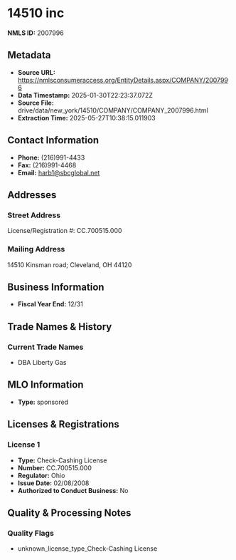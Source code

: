 # 14510 inc

**NMLS ID:** 2007996

## Metadata
- **Source URL:** https://nmlsconsumeraccess.org/EntityDetails.aspx/COMPANY/2007996
- **Data Timestamp:** 2025-01-30T22:23:37.072Z
- **Source File:** drive/data/new_york/14510/COMPANY/COMPANY_2007996.html
- **Extraction Time:** 2025-05-27T10:38:15.011903

## Contact Information
- **Phone:** (216)991-4433
- **Fax:** (216)991-4468
- **Email:** harb1@sbcglobal.net

## Addresses
### Street Address
License/Registration #: CC.700515.000

### Mailing Address
14510 Kinsman road; Cleveland, OH 44120

## Business Information
- **Fiscal Year End:** 12/31

## Trade Names & History
### Current Trade Names
- DBA Liberty Gas

## MLO Information
- **Type:** sponsored

## Licenses & Registrations

### License 1
- **Type:** Check-Cashing License
- **Number:** CC.700515.000
- **Regulator:** Ohio
- **Issue Date:** 02/08/2008
- **Authorized to Conduct Business:** No

## Quality & Processing Notes
### Quality Flags
- unknown_license_type_Check-Cashing License
